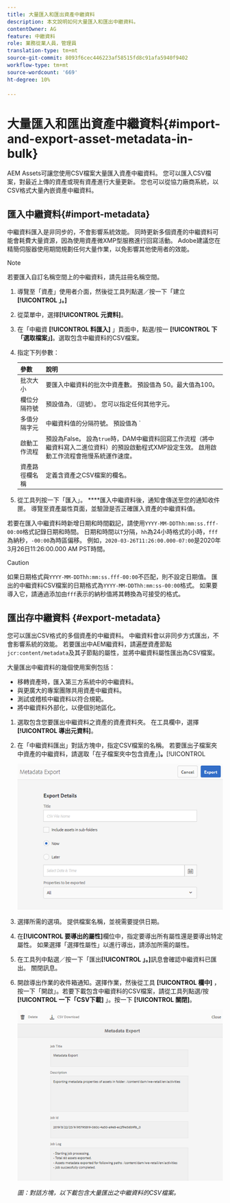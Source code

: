 ```yaml
---
title: 大量匯入和匯出資產中繼資料
description: 本文說明如何大量匯入和匯出中繼資料。
contentOwner: AG
feature: 中繼資料
role: 業務從業人員，管理員
translation-type: tm+mt
source-git-commit: 8093f6cec446223af58515fd8c91afa5940f9402
workflow-type: tm+mt
source-wordcount: '669'
ht-degree: 10%

---
```



# 大量匯入和匯出資產中繼資料{#import-and-export-asset-metadata-in-bulk}

AEM Assets可讓您使用CSV檔案大量匯入資產中繼資料。 您可以匯入CSV檔案，對最近上傳的資產或現有資產進行大量更新。 您也可以從協力廠商系統，以CSV格式大量內嵌資產中繼資料。

## 匯入中繼資料{#import-metadata}

中繼資料匯入是非同步的，不會影響系統效能。 同時更新多個資產的中繼資料可能會耗費大量資源，因為使用資產微XMP型服務進行回寫活動。 Adobe建議您在精簡伺服器使用期間規劃任何大量作業，以免影響其他使用者的效能。

>[!NOTE]
>
>若要匯入自訂名稱空間上的中繼資料，請先註冊名稱空間。

1. 導覽至「資產」使用者介面，然後從工具列點選／按一下「建立&#x200B;**[!UICONTROL 」。]**
1. 從菜單中，選擇&#x200B;**[!UICONTROL 元資料]**。
1. 在「中繼資 **[!UICONTROL 料匯入]** 」頁面中，點選/按一 **[!UICONTROL 下「選取檔案」]**。選取包含中繼資料的CSV檔案。
1. 指定下列參數：

   | 參數 | 說明 |
   | ---------------------- | ------- |
   | 批次大小 | 要匯入中繼資料的批次中資產數。 預設值為 50。最大值為100。 |
   | 欄位分隔符號 | 預設值為`,`（逗號）。 您可以指定任何其他字元。 |
   | 多值分隔字元 | 中繼資料值的分隔符號。 預設值為 `|`. |
   | 啟動工作流程 | 預設為False。 設為`true`時，DAM中繼資料回寫工作流程（將中繼資料寫入二進位資料）的預設啟動程式XMP設定生效。 啟用啟動工作流程會拖慢系統運作速度。 |
   | 資產路徑欄名稱 | 定義含資產之CSV檔案的欄名。 |

1. 從工具列按一下「匯入」。 ****&#x200B;匯入中繼資料後，通知會傳送至您的通知收件匣。 導覽至資產屬性頁面，並驗證是否正確匯入資產的中繼資料值。

若要在匯入中繼資料時新增日期和時間戳記，請使用`YYYY-MM-DDThh:mm:ss.fff-00:00`格式記錄日期和時間。 日期和時間以`T`分隔，`hh`為24小時格式的小時，`fff`為納秒，`-00:00`為時區偏移。 例如，`2020-03-26T11:26:00.000-07:00`是2020年3月26日11:26:00.000 AM PST時間。

>[!CAUTION]
>
>如果日期格式與`YYYY-MM-DDThh:mm:ss.fff-00:00`不匹配，則不設定日期值。 匯出的中繼資料CSV檔案的日期格式為`YYYY-MM-DDThh:mm:ss-00:00`格式。 如果要導入它，請通過添加由`fff`表示的納秒值將其轉換為可接受的格式。

## 匯出存中繼資料 {#export-metadata}

您可以匯出CSV格式的多個資產的中繼資料。 中繼資料會以非同步方式匯出，不會影響系統的效能。 若要匯出中AEM繼資料，請遍歷資產節點`jcr:content/metadata`及其子節點的屬性，並將中繼資料屬性匯出為CSV檔案。

大量匯出中繼資料的幾個使用案例包括：

* 移轉資產時，匯入第三方系統中的中繼資料。
* 與更廣大的專案團隊共用資產中繼資料。
* 測試或稽核中繼資料以符合規範。
* 將中繼資料外部化，以便個別地區化。

1. 選取包含您要匯出中繼資料之資產的資產資料夾。 在工具欄中，選擇&#x200B;**[!UICONTROL 導出元資料]**。
1. 在「中繼資料匯出」對話方塊中，指定CSV檔案的名稱。 若要匯出子檔案夾中資產的中繼資料，請選取「在子檔案夾中包含資產」]**。**[!UICONTROL 

   ![匯出資料夾中所有資產的中繼資料的介面和選項匯](assets/export_metadata_page.png "出資料夾中所有資產的中繼資料的介面和選項")

1. 選擇所需的選項。 提供檔案名稱，並視需要提供日期。

1. 在&#x200B;**[!UICONTROL 要導出的屬性]**&#x200B;欄位中，指定要導出所有屬性還是要導出特定屬性。 如果選擇「選擇性屬性」以進行導出，請添加所需的屬性。

1. 在工具列中點選／按一下「匯出&#x200B;**[!UICONTROL 」。]**&#x200B;訊息會確認中繼資料已匯出。 關閉訊息。
1. 開啟導出作業的收件箱通知。選擇作業，然後從工具 **[!UICONTROL 欄中]** ，按一下「開啟」。若要下載包含中繼資料的CSV檔案，請從工具列點選/按 **[!UICONTROL 一下「CSV下載]** 」。按一下 **[!UICONTROL 關閉]**。

   ![對話方塊，以下載包含大量匯出之中繼資料的CSV檔案](assets/csv_download.png)

   *圖：對話方塊，以下載包含大量匯出之中繼資料的CSV檔案。*

